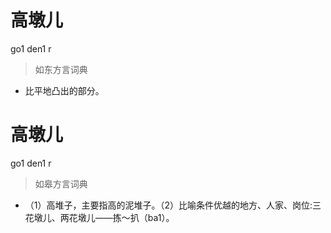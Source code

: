 # 高墩儿
go1 den1 r
> 如东方言词典
- 比平地凸出的部分。

# 高墩儿
go1 den1 r
> 如皋方言词典
- （1）高堆子，主要指高的泥堆子。（2）比喻条件优越的地方、人家、岗位:三花墩儿、两花墩儿——拣～扒（ba1）。
